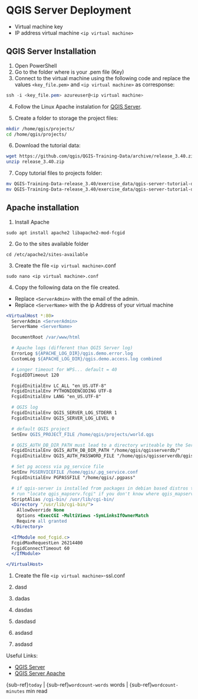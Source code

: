 # QGIS Server Deployment

* Virtual machine key
* IP address virtual machine `<ip virtual machine>`


## QGIS Server Installation

1. Open PowerShell
2. Go to the folder where is your .pem file (Key)
3. Connect to the virtual machine using the following code and replace the values `<key_file.pem>` and `<ip virtual machine>` as corresponse:

```powershell
ssh -i <key_file.pem> azureuser@<ip virtual machine>
```

4. Follow the Linux Apache instalation for [QGIS Server](https://qgis.org/resources/installation-guide/#linux). 

5. Create a folder to storage the project files:

```bash
mkdir /home/qgis/projects/
cd /home/qgis/projects/
```

6. Download the tutorial data:

```bash
wget https://github.com/qgis/QGIS-Training-Data/archive/release_3.40.zip
unzip release_3.40.zip
```

7. Copy tutorial files to projects folder:

```bash
mv QGIS-Training-Data-release_3.40/exercise_data/qgis-server-tutorial-data/world.qgs .
mv QGIS-Training-Data-release_3.40/exercise_data/qgis-server-tutorial-data/naturalearth.sqlite .
```

## Apache installation

1. Install Apache

```
sudo apt install apache2 libapache2-mod-fcgid
```

2. Go to the sites available folder

```
cd /etc/apache2/sites-available
```

3. Create the file `<ip virtual machine>`.conf

`sudo nano <ip virtual machine>.conf`

4. Copy the following data on the file created.

* Replace `<ServerAdmin>` with the email of the admin.
* Replace `<ServerName>` with the ip Address of your virtual machine 

```apache
<VirtualHost *:80>
  ServerAdmin <ServerAdmin>
  ServerName <ServerName>

  DocumentRoot /var/www/html

  # Apache logs (different than QGIS Server log)
  ErrorLog ${APACHE_LOG_DIR}/qgis.demo.error.log
  CustomLog ${APACHE_LOG_DIR}/qgis.demo.access.log combined

  # Longer timeout for WPS... default = 40
  FcgidIOTimeout 120

  FcgidInitialEnv LC_ALL "en_US.UTF-8"
  FcgidInitialEnv PYTHONIOENCODING UTF-8
  FcgidInitialEnv LANG "en_US.UTF-8"

  # QGIS log
  FcgidInitialEnv QGIS_SERVER_LOG_STDERR 1
  FcgidInitialEnv QGIS_SERVER_LOG_LEVEL 0

  # default QGIS project
  SetEnv QGIS_PROJECT_FILE /home/qgis/projects/world.qgs

  # QGIS_AUTH_DB_DIR_PATH must lead to a directory writeable by the Server's FCGI process user
  FcgidInitialEnv QGIS_AUTH_DB_DIR_PATH "/home/qgis/qgisserverdb/"
  FcgidInitialEnv QGIS_AUTH_PASSWORD_FILE "/home/qgis/qgisserverdb/qgis-auth.db"

  # Set pg access via pg_service file
  SetEnv PGSERVICEFILE /home/qgis/.pg_service.conf
  FcgidInitialEnv PGPASSFILE "/home/qgis/.pgpass"

  # if qgis-server is installed from packages in debian based distros this is usually /usr/lib/cgi-bin/
  # run "locate qgis_mapserv.fcgi" if you don't know where qgis_mapserv.fcgi is
  ScriptAlias /cgi-bin/ /usr/lib/cgi-bin/
  <Directory "/usr/lib/cgi-bin/">
    AllowOverride None
    Options +ExecCGI -MultiViews -SymLinksIfOwnerMatch
    Require all granted
  </Directory>

  <IfModule mod_fcgid.c>
  FcgidMaxRequestLen 26214400
  FcgidConnectTimeout 60
  </IfModule>

</VirtualHost>
```

1. Create the file `<ip virtual machine>`-ssl.conf 

2. dasd
3. dadas
4. dasdas
5.  dasdasd
6.  asdasd
7.  asdasd


Useful Links:

* [QGIS Server](https://qgis.org/resources/installation-guide/#linux)
* [QGIS Server Apache](https://docs.qgis.org/3.40/en/docs/server_manual/getting_started.html#installation-on-debian-based-systems)


{sub-ref}`today` | {sub-ref}`wordcount-words` words | {sub-ref}`wordcount-minutes` min read